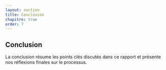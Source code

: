 ```yaml
---
layout: section
title: Conclusion
chapitre: true
order: 7
---
```


## Conclusion
La conclusion résume les points clés discutés dans ce rapport et présente nos réflexions finales sur le processus.
